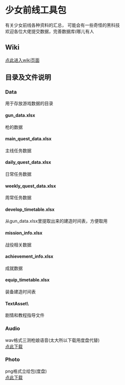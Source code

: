 # 少女前线工具包
有关少女前线各种资料的汇总， 可能会有一些奇怪的黑科技  
欢迎各位大佬提交数据，完善数据库(哪儿有人

## Wiki
[点此进入wiki页面](https://github.com/Lyt99/Girls_Frontline_Tools/wiki)  

## 目录及文件说明


### Data
用于存放游戏数据的目录

#### gun\_data.xlsx
枪的数据

#### main\_quest\_data.xlsx
主线任务数据

#### daily\_quest\_data.xlsx
日常任务数据

#### weekly\_quest\_data.xlsx
周常任务数据

#### develop\_timetable.xlsx
从gun\_data.xlsx里提取出来的建造时间表，方便取用

#### mission\_info.xlsx
战役相关数据

#### achievement\_info.xlsx
成就数据

#### equip\_timetable.xlsx
装备建造时间表


#### TextAsset\
剧情和教程指导文件


### Audio
wav格式三测枪娘语音(太大所以下载用度盘代替)  
[点此下载](http://pan.baidu.com/s/1jHUTWMi)

### Photo
png格式立绘包(度盘)  
[点此下载](http://pan.baidu.com/s/1i469HzB)

















